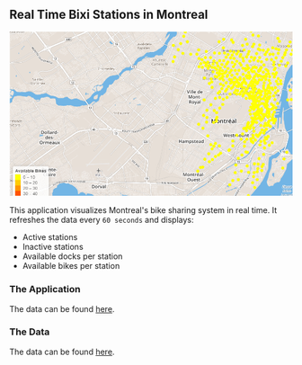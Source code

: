## Real Time Bixi Stations in Montreal

<img src="https://github.com/danvargg/r-bixi-mtl/blob/main/images/Bixi.PNG">

This application visualizes Montreal's bike sharing system in real time. It refreshes the data every `60 seconds` and displays:

* Active stations
* Inactive stations
* Available docks per station
* Available bikes per station

### The Application

The data can be found [here](https://danvargg.shinyapps.io/bixi/).

### The Data

The data can be found [here](https://secure.bixi.com/data/stations.json).